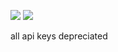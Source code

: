 
![](https://github.com/rieryn/flutterFireFriends/blob/master/demo/1.gif&s=200)
![](https://github.com/rieryn/flutterFireFriends/blob/master/demo/2.gif&s=200)

all api keys depreciated
